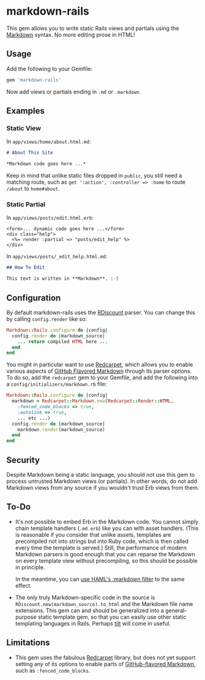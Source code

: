 # markdown-rails

This gem allows you to write static Rails views and partials using the
[Markdown](http://daringfireball.net/projects/markdown/syntax) syntax. No more
editing prose in HTML!

## Usage

Add the following to your Gemfile:

```ruby
gem 'markdown-rails'
```

Now add views or partials ending in `.md` or `.markdown`.

## Examples

### Static View

In `app/views/home/about.html.md`:

```markdown
# About This Site

*Markdown code goes here ...*
```

Keep in mind that unlike static files dropped in `public`, you still need a
matching route, such as `get ':action', :controller => :home` to route
`/about` to `home#about`.

### Static Partial

In `app/views/posts/edit.html.erb`:

```erb
<form>... dynamic code goes here ...</form>
<div class="help">
  <%= render :partial => "posts/edit_help" %>
</div>
```

In `app/views/posts/_edit_help.html.md`:

```markdown
## How To Edit

This text is written in **Markdown**. :-)
```

## Configuration

By default markdown-rails uses the
[RDiscount](https://github.com/rtomayko/rdiscount) parser. You can change this
by calling `config.render` like so:

```ruby
Markdown::Rails.configure do |config|
  config.render do |markdown_source|
    ... return compiled HTML here ...
  end
end
```

You might in particular want to use
[Redcarpet](https://github.com/tanoku/redcarpet), which allows you to enable
various aspects of [GitHub Flavored
Markdown](http://github.github.com/github-flavored-markdown/) through its
parser options. To do so, add the `redcarpet` gem to your Gemfile, and add the
following into a `config/initializers/markdown.rb` file:

```ruby
Markdown::Rails.configure do |config|
  markdown = Redcarpet::Markdown.new(Redcarpet::Render::HTML,
    :fenced_code_blocks => true,
    :autolink => true,
    ... etc ...)
  config.render do |markdown_source|
    markdown.render(markdown_source)
  end
end
```

## Security

Despite Markdown being a static language, you should not use this gem to
process untrusted Markdown views (or partials). In other words, do not add
Markdown views from any source if you wouldn't trust Erb views from them.

## To-Do

*   It's not possible to embed Erb in the Markdown code. You cannot simply chain
    template handlers (`.md.erb`) like you can with asset handlers. (This is
    reasonable if you consider that unlike assets, templates are precompiled not
    into strings but into Ruby code, which is then called every time the template
    is served.) Still, the performance of modern Markdown parsers is good enough
    that you can reparse the Markdown on every template view without
    precompiling, so this should be possible in principle.

    In the meantime, you can [use HAML's :markdown
    filter](http://stackoverflow.com/a/4418389/525872) to the same effect.

*   The only truly Markdown-specific code in the source is
    `RDiscount.new(markdown_source).to_html` and the Markdown file name
    extensions. This gem can and should be generalized into a general-purpose
    static template gem, so that you can easily use other static templating
    languages in Rails. Perhaps [tilt](https://github.com/rtomayko/tilt) will
    come in useful.

## Limitations

* This gem uses the fabulous [Redcarpet](https://github.com/tanoku/redcarpet)
  library, but does not yet support setting any of its options to enable parts
  of [GitHub-flavored
  Markdown](http://github.github.com/github-flavored-markdown/), such as
  `:fenced_code_blocks`.

